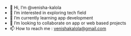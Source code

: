 - 👋 Hi, I’m @venisha-kalola
- 👀 I’m interested in exploring tech field
- 🌱 I’m currently learning app development
- 💞️ I’m looking to collaborate on app or web based projects
- 📫 How to reach me : venishakalola@gmail.com

<!---
venisha-kalola/venisha-kalola is a ✨ special ✨ repository because its `README.md` (this file) appears on your GitHub profile.
You can click the Preview link to take a look at your changes.
--->
